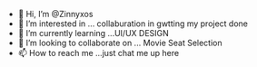 - 👋 Hi, I’m @Zinnyxos
- 👀 I’m interested in ... collaburation in gwtting my project done 
- 🌱 I’m currently learning ...UI/UX DESIGN
- 💞️ I’m looking to collaborate on ... Movie Seat Selection 
- 📫 How to reach me ...just chat me up here 

<!---
Zinnyxos/Zinnyxos is a ✨ special ✨ repository because its `README.md` (this file) appears on your GitHub profile.
You can click the Preview link to take a look at your changes.
--->

